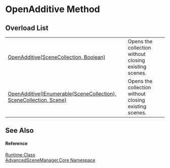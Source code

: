 # OpenAdditive Method


## Overload List
<table>
<tr>
<td><a href="M_AdvancedSceneManager_Core_Runtime_OpenAdditive.md">OpenAdditive(SceneCollection, Boolean)</a></td>
<td>Opens the collection without closing existing scenes.</td></tr>
<tr>
<td><a href="M_AdvancedSceneManager_Core_Runtime_OpenAdditive_1.md">OpenAdditive(IEnumerable(SceneCollection), SceneCollection, Scene)</a></td>
<td>Opens the collection without closing existing scenes.</td></tr>
</table>

## See Also


#### Reference
<a href="T_AdvancedSceneManager_Core_Runtime.md">Runtime Class</a>  
<a href="N_AdvancedSceneManager_Core.md">AdvancedSceneManager.Core Namespace</a>  
